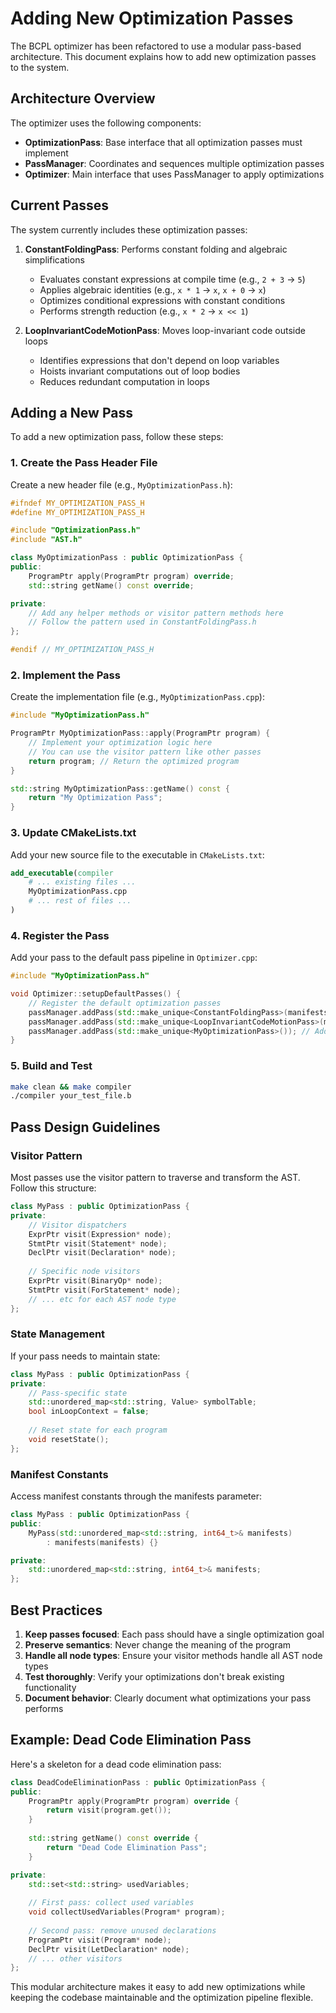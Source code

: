 # Adding New Optimization Passes

The BCPL optimizer has been refactored to use a modular pass-based architecture. This document explains how to add new optimization passes to the system.

## Architecture Overview

The optimizer uses the following components:

- **OptimizationPass**: Base interface that all optimization passes must implement
- **PassManager**: Coordinates and sequences multiple optimization passes  
- **Optimizer**: Main interface that uses PassManager to apply optimizations

## Current Passes

The system currently includes these optimization passes:

1. **ConstantFoldingPass**: Performs constant folding and algebraic simplifications
   - Evaluates constant expressions at compile time (e.g., `2 + 3` → `5`)
   - Applies algebraic identities (e.g., `x * 1` → `x`, `x + 0` → `x`)
   - Optimizes conditional expressions with constant conditions
   - Performs strength reduction (e.g., `x * 2` → `x << 1`)

2. **LoopInvariantCodeMotionPass**: Moves loop-invariant code outside loops
   - Identifies expressions that don't depend on loop variables
   - Hoists invariant computations out of loop bodies
   - Reduces redundant computation in loops

## Adding a New Pass

To add a new optimization pass, follow these steps:

### 1. Create the Pass Header File

Create a new header file (e.g., `MyOptimizationPass.h`):

```cpp
#ifndef MY_OPTIMIZATION_PASS_H
#define MY_OPTIMIZATION_PASS_H

#include "OptimizationPass.h"
#include "AST.h"

class MyOptimizationPass : public OptimizationPass {
public:
    ProgramPtr apply(ProgramPtr program) override;
    std::string getName() const override;

private:
    // Add any helper methods or visitor pattern methods here
    // Follow the pattern used in ConstantFoldingPass.h
};

#endif // MY_OPTIMIZATION_PASS_H
```

### 2. Implement the Pass

Create the implementation file (e.g., `MyOptimizationPass.cpp`):

```cpp
#include "MyOptimizationPass.h"

ProgramPtr MyOptimizationPass::apply(ProgramPtr program) {
    // Implement your optimization logic here
    // You can use the visitor pattern like other passes
    return program; // Return the optimized program
}

std::string MyOptimizationPass::getName() const {
    return "My Optimization Pass";
}
```

### 3. Update CMakeLists.txt

Add your new source file to the executable in `CMakeLists.txt`:

```cmake
add_executable(compiler
    # ... existing files ...
    MyOptimizationPass.cpp
    # ... rest of files ...
)
```

### 4. Register the Pass

Add your pass to the default pass pipeline in `Optimizer.cpp`:

```cpp
#include "MyOptimizationPass.h"

void Optimizer::setupDefaultPasses() {
    // Register the default optimization passes
    passManager.addPass(std::make_unique<ConstantFoldingPass>(manifests));
    passManager.addPass(std::make_unique<LoopInvariantCodeMotionPass>(manifests));
    passManager.addPass(std::make_unique<MyOptimizationPass>()); // Add your pass
}
```

### 5. Build and Test

```bash
make clean && make compiler
./compiler your_test_file.b
```

## Pass Design Guidelines

### Visitor Pattern

Most passes use the visitor pattern to traverse and transform the AST. Follow this structure:

```cpp
class MyPass : public OptimizationPass {
private:
    // Visitor dispatchers
    ExprPtr visit(Expression* node);
    StmtPtr visit(Statement* node);
    DeclPtr visit(Declaration* node);
    
    // Specific node visitors
    ExprPtr visit(BinaryOp* node);
    StmtPtr visit(ForStatement* node);
    // ... etc for each AST node type
};
```

### State Management

If your pass needs to maintain state:

```cpp
class MyPass : public OptimizationPass {
private:
    // Pass-specific state
    std::unordered_map<std::string, Value> symbolTable;
    bool inLoopContext = false;
    
    // Reset state for each program
    void resetState();
};
```

### Manifest Constants

Access manifest constants through the manifests parameter:

```cpp
class MyPass : public OptimizationPass {
public:
    MyPass(std::unordered_map<std::string, int64_t>& manifests) 
        : manifests(manifests) {}

private:
    std::unordered_map<std::string, int64_t>& manifests;
};
```

## Best Practices

1. **Keep passes focused**: Each pass should have a single optimization goal
2. **Preserve semantics**: Never change the meaning of the program
3. **Handle all node types**: Ensure your visitor methods handle all AST node types
4. **Test thoroughly**: Verify your optimizations don't break existing functionality
5. **Document behavior**: Clearly document what optimizations your pass performs

## Example: Dead Code Elimination Pass

Here's a skeleton for a dead code elimination pass:

```cpp
class DeadCodeEliminationPass : public OptimizationPass {
public:
    ProgramPtr apply(ProgramPtr program) override {
        return visit(program.get());
    }
    
    std::string getName() const override {
        return "Dead Code Elimination Pass";
    }

private:
    std::set<std::string> usedVariables;
    
    // First pass: collect used variables
    void collectUsedVariables(Program* program);
    
    // Second pass: remove unused declarations
    ProgramPtr visit(Program* node);
    DeclPtr visit(LetDeclaration* node);
    // ... other visitors
};
```

This modular architecture makes it easy to add new optimizations while keeping the codebase maintainable and the optimization pipeline flexible.